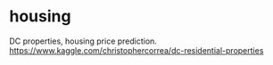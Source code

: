 # housing
DC properties, housing price prediction. https://www.kaggle.com/christophercorrea/dc-residential-properties 
